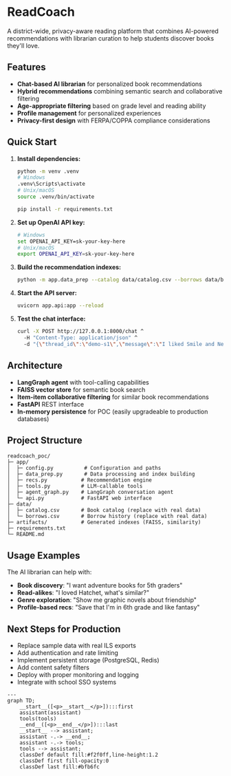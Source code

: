 # ReadCoach

A district-wide, privacy-aware reading platform that combines AI-powered recommendations with librarian curation to help students discover books they'll love.

## Features

- **Chat-based AI librarian** for personalized book recommendations
- **Hybrid recommendations** combining semantic search and collaborative filtering
- **Age-appropriate filtering** based on grade level and reading ability
- **Profile management** for personalized experiences
- **Privacy-first design** with FERPA/COPPA compliance considerations

## Quick Start

1. **Install dependencies:**
   ```bash
   python -m venv .venv
   # Windows
   .venv\Scripts\activate
   # Unix/macOS
   source .venv/bin/activate
   
   pip install -r requirements.txt
   ```

2. **Set up OpenAI API key:**
   ```bash
   # Windows
   set OPENAI_API_KEY=sk-your-key-here
   # Unix/macOS
   export OPENAI_API_KEY=sk-your-key-here
   ```

3. **Build the recommendation indexes:**
   ```bash
   python -m app.data_prep --catalog data/catalog.csv --borrows data/borrows.csv
   ```

4. **Start the API server:**
   ```bash
   uvicorn app.api:app --reload
   ```

5. **Test the chat interface:**
   ```bash
   curl -X POST http://127.0.0.1:8000/chat ^
     -H "Content-Type: application/json" ^
     -d "{\"thread_id\":\"demo-s1\",\"message\":\"I liked Smile and New Kid. Can you recommend more graphic novels for 6th grade?\"}"
   ```

## Architecture

- **LangGraph agent** with tool-calling capabilities
- **FAISS vector store** for semantic book search
- **Item-item collaborative filtering** for similar book recommendations
- **FastAPI** REST interface
- **In-memory persistence** for POC (easily upgradeable to production databases)

## Project Structure

```
readcoach_poc/
├─ app/
│  ├─ config.py          # Configuration and paths
│  ├─ data_prep.py       # Data processing and index building
│  ├─ recs.py           # Recommendation engine
│  ├─ tools.py          # LLM-callable tools
│  ├─ agent_graph.py    # LangGraph conversation agent
│  └─ api.py            # FastAPI web interface
├─ data/
│  ├─ catalog.csv       # Book catalog (replace with real data)
│  └─ borrows.csv       # Borrow history (replace with real data)
├─ artifacts/           # Generated indexes (FAISS, similarity)
├─ requirements.txt
└─ README.md
```

## Usage Examples

The AI librarian can help with:
- **Book discovery**: "I want adventure books for 5th graders"
- **Read-alikes**: "I loved Hatchet, what's similar?"
- **Genre exploration**: "Show me graphic novels about friendship"
- **Profile-based recs**: "Save that I'm in 6th grade and like fantasy"

## Next Steps for Production

- Replace sample data with real ILS exports
- Add authentication and rate limiting
- Implement persistent storage (PostgreSQL, Redis)
- Add content safety filters
- Deploy with proper monitoring and logging
- Integrate with school SSO systems

```mermaid
---
graph TD;
	__start__([<p>__start__</p>]):::first
	assistant(assistant)
	tools(tools)
	__end__([<p>__end__</p>]):::last
	__start__ --> assistant;
	assistant -.-> __end__;
	assistant -.-> tools;
	tools --> assistant;
	classDef default fill:#f2f0ff,line-height:1.2
	classDef first fill-opacity:0
	classDef last fill:#bfb6fc
```